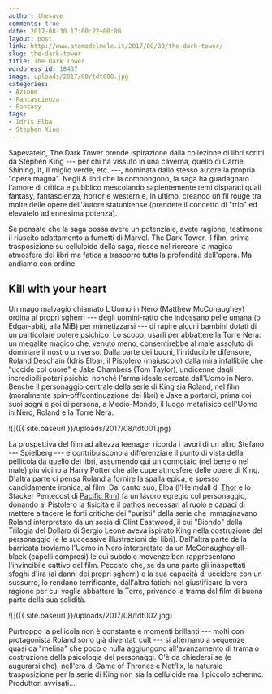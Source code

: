 ```yaml
---
author: thesave
comments: true
date: 2017-08-30 17:00:22+00:00
layout: post
link: http://www.atomodelmale.it/2017/08/30/the-dark-tower/
slug: the-dark-tower
title: The Dark Tower
wordpress_id: 18437
image: uploads/2017/08/tdt000.jpg
categories:
- Azione
- Fantascienza
- Fantasy
tags:
- Idris Elba
- Stephen King
---
```


Sapevatelo, The Dark Tower prende ispirazione dalla collezione di libri scritti da Stephen King --- per chi ha vissuto in una caverna, quello di Carrie, Shining, It, Il miglio verde, etc. ---, nominata dallo stesso autore la propria "opera magna". Negli 8 libri che la compongono, la saga ha guadagnato l'amore di critica e pubblico mescolando sapientemente temi disparati quali fantasy, fantascienza, horror e western e, in ultimo, creando un fil rouge tra molte delle opere dell'autore statunitense (prendete il concetto di "trip" ed elevatelo ad ennesima potenza).

Se pensate che la saga possa avere un potenziale, avete ragione, testimone il riuscito adattamento a fumetti di Marvel. The Dark Tower, il film, prima trasposizione su celluloide della saga, riesce nel ricreare la magica atmosfera dei libri ma fatica a trasporre tutta la profondità dell'opera. Ma andiamo con ordine.

## Kill with your heart

Un mago malvagio chiamato L'Uomo in Nero (Matthew McConaughey) ordina ai propri sgherri --- degli uomini-ratto che indossano pelle umana (o Edgar-abiti, alla MiB) per mimetizzarsi --- di rapire alcuni bambini dotati di un particolare potere psichico. Lo scopo, usarli per abbattere la Torre Nera: un megalite magico che, venuto meno, consentirebbe al male assoluto di dominare il nostro universo. Dalla parte dei buoni, l'irriducibile difensore, Roland Deschain (Idris Elba), il Pistolero (maiuscolo) dalla mira infallibile che "uccide col cuore" e Jake Chambers (Tom Taylor), undicenne dagli incredibili poteri psichici nonché l'arma ideale cercata dall'Uomo in Nero. Benché il personaggio centrale della serie di King sia Roland, nel film (moralmente spin-off/continuazione dei libri) è Jake a portarci, prima coi suoi sogni e poi di persona, a Medio-Mondo, il luogo metafisico dell'Uomo in Nero, Roland e la Torre Nera.

![]({{ site.baseurl }}/uploads/2017/08/tdt001.jpg)

La prospettiva del film ad altezza teenager ricorda i lavori di un altro Stefano --- Spielberg --- e contribuiscono a differenziare il punto di vista della pellicola da quello dei libri, assumendo qui un connotato (nel bene o nel male) più vicino a Harry Potter che alle cupe atmosfere delle opere di King. D'altra parte ci pensa Roland a fornire la spalla epica, e spesso candidamente ironica, al film. Dal canto suo, Elba (l'Heimdall di [Thor](/2011/05/03/thor/) e lo Stacker Pentecost di [Pacific Rim](/2013/07/24/pacific-rim/)) fa un lavoro egregio col personaggio, donando al Pistolero la fisicità e il pathos necessari al ruolo e capaci di mettere a tacere le forti critiche dei "puristi" della serie che immaginavano Roland interpretato da un sosia di Clint Eastwood, il cui "Biondo" della Trilogia del Dollaro di Sergio Leone aveva ispirato King nella costruzione del personaggio (e le successive illustrazioni dei libri). Dall'altra parte della barricata troviamo l'Uomo in Nero interpretato da un McConaughey all-black (capelli compresi) le cui subdole movenze ben rappresentano l'invincibile cattivo del film. Peccato che, se da una parte gli inaspettati sfoghi d'ira (ai danni dei propri sgherri) e la sua capacità di uccidere con un sussurro, lo rendano terrificante, dall'altra fatichi nel giustificare la vera ragione per cui voglia abbattere la Torre, privando la trama del film di buona parte della sua solidità.

![]({{ site.baseurl }}/uploads/2017/08/tdt002.jpg)

Purtroppo la pellicola non è constante e momenti brillanti --- molti con protagonista Roland sono già diventati cult --- si alternano a sequenze quasi da "melina" che poco o nulla aggiungono all'avanzamento di trama o costruzione della psicologia dei personaggi. C'è da chiedersi se (e augurarsi che), nell'era di Game of Thrones e Netflix, la naturale trasposizione per la serie di King non sia la celluloide ma il piccolo schermo. Produttori avvisati...
